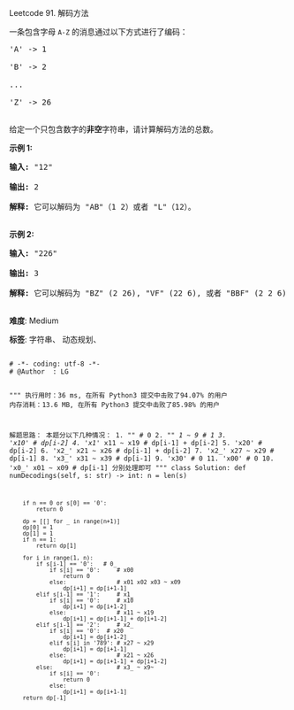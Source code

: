 Leetcode 91. 解码方法
<p>一条包含字母&nbsp;<code>A-Z</code> 的消息通过以下方式进行了编码：</p>


<pre>&#39;A&#39; -&gt; 1

&#39;B&#39; -&gt; 2

...

&#39;Z&#39; -&gt; 26

</pre>



<p>给定一个只包含数字的<strong>非空</strong>字符串，请计算解码方法的总数。</p>



<p><strong>示例 1:</strong></p>



<pre><strong>输入:</strong> &quot;12&quot;

<strong>输出:</strong> 2

<strong>解释:</strong>&nbsp;它可以解码为 &quot;AB&quot;（1 2）或者 &quot;L&quot;（12）。

</pre>



<p><strong>示例&nbsp;2:</strong></p>



<pre><strong>输入:</strong> &quot;226&quot;

<strong>输出:</strong> 3

<strong>解释:</strong>&nbsp;它可以解码为 &quot;BZ&quot; (2 26), &quot;VF&quot; (22 6), 或者 &quot;BBF&quot; (2 2 6) 。

</pre>





 **难度**: Medium



 **标签**: 字符串、 动态规划、 





<div class="hcb_wrap">
<pre class="prism undefined-numbers lang-python" data-lang="Python"><code>
# -*- coding: utf-8 -*-
# @Author  : LG

"""
执行用时：36 ms, 在所有 Python3 提交中击败了94.07% 的用户
内存消耗：13.6 MB, 在所有 Python3 提交中击败了85.98% 的用户

解题思路：
    本题分以下几种情况：
        1. ""                       # 0
        2. "_" 1 ~ 9                # 1
        3. 'x10'                    # dp[i-2]
        4. 'x1_' x11 ~ x19          # dp[i-1] + dp[i-2]
        5. 'x20'                    # dp[i-2]
        6. 'x2_' x21 ~ x26          # dp[i-1] + dp[i-2]
        7. 'x2_' x27 ~ x29          # dp[i-1]
        8. 'x3_' x31 ~ x39          # dp[i-1]
        9. 'x30'                    # 0
       11. 'x00'                    # 0
       10. 'x0_' x01 ~ x09          # dp[i-1]
    分别处理即可
"""
class Solution:
    def numDecodings(self, s: str) -> int:
        n = len(s)

        if n == 0 or s[0] == '0':
            return 0

        dp = [[] for _ in range(n+1)]
        dp[0] = 1
        dp[1] = 1
        if n == 1:
            return dp[1]

        for i in range(1, n):
            if s[i-1] == '0':   # 0_
                if s[i] == '0':     # x00
                    return 0
                else:               # x01 x02 x03 ~ x09
                    dp[i+1] = dp[i+1-1]
            elif s[i-1] == '1':     # x1_
                if s[i] == '0':     # x10
                    dp[i+1] = dp[i+1-2]
                else:               # x11 ~ x19
                    dp[i+1] = dp[i+1-1] + dp[i+1-2]
            elif s[i-1] == '2':     # x2_
                if s[i] == '0':  # x20
                    dp[i+1] = dp[i+1-2]
                elif s[i] in '789': # x27 ~ x29
                    dp[i+1] = dp[i+1-1]
                else:               # x21 ~ x26
                    dp[i+1] = dp[i+1-1] + dp[i+1-2]
            else:                   # x3_ ~ x9~
                if s[i] == '0':
                    return 0
                else:
                    dp[i+1] = dp[i+1-1]
        return dp[-1]
</code></pre></div>
